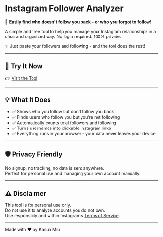 # Instagram Follower Analyzer

🎯 **Easily find who doesn't follow you back - or who you forgot to follow!**

A simple and free tool to help you manage your Instagram relationships in a clear and organized way. No login required. 100% private.

✨ Just paste your followers and following - and the tool does the rest!

---

## 🔗 Try It Now

👉 [Visit the Tool](https://)

---

## 💡 What It Does

- ✅ Shows who you follow but don’t follow you back
- ✅ Finds users who follow you but you’re not following
- ✅ Automatically counts total followers and following
- ✅ Turns usernames into clickable Instagram links
- ✅ Everything runs in your browser - your data never leaves your device

---

## 🛡️ Privacy Friendly

No signup, no tracking, no data is sent anywhere.  
Perfect for personal use and managing your own account manually.

---

## ⚠️ Disclaimer

This tool is for personal use only.  
Do not use it to analyze accounts you do not own.  
Use responsibly and within Instagram’s [Terms of Service](https://help.instagram.com/581066165581870).

---

Made with ❤️ by Kasun Miu 
